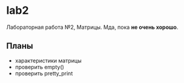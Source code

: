 # lab2 
Лабораторная работа №2, Матрицы.
Мда, пока **не очень хорошо**.
## Планы
- характеристики матрицы
- проверить empty()
- проверить pretty_print

